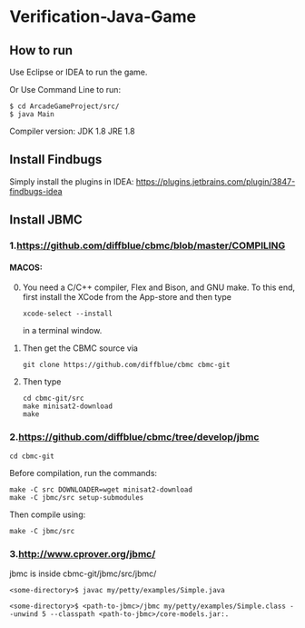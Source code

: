 # Verification-Java-Game

## How to run
Use Eclipse or IDEA to run the game.

Or Use Command Line to run:
```
$ cd ArcadeGameProject/src/
$ java Main
```

Compiler version: 
JDK 1.8
JRE 1.8

## Install Findbugs

Simply install the plugins in IDEA:
https://plugins.jetbrains.com/plugin/3847-findbugs-idea

## Install JBMC

### 1.https://github.com/diffblue/cbmc/blob/master/COMPILING

#### MACOS:

   0) You need a C/C++ compiler, Flex and Bison, and GNU make. To this
      end, first install the XCode from the App-store and then type
      ```
      xcode-select --install
      ```
      in a terminal window.

   1) Then get the CBMC source via
      ```
      git clone https://github.com/diffblue/cbmc cbmc-git
      ```
   2) Then type
      ```
      cd cbmc-git/src
      make minisat2-download
      make
      ```

### 2.https://github.com/diffblue/cbmc/tree/develop/jbmc
   ```
   cd cbmc-git
   ```
   Before compilation, run the commands:
   ```
   make -C src DOWNLOADER=wget minisat2-download
   make -C jbmc/src setup-submodules
   ```
   Then compile using:
   ```
   make -C jbmc/src
   ```

### 3.http://www.cprover.org/jbmc/

   jbmc is inside cbmc-git/jbmc/src/jbmc/
   ```
   <some-directory>$ javac my/petty/examples/Simple.java

   <some-directory>$ <path-to-jbmc>/jbmc my/petty/examples/Simple.class --unwind 5 --classpath <path-to-jbmc>/core-models.jar:.
   ```


